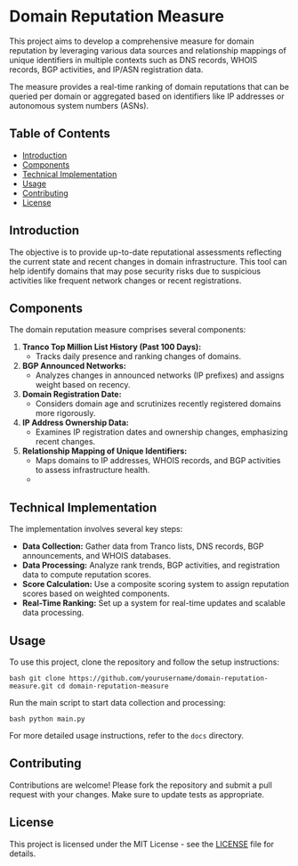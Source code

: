 # Domain Reputation Measure 
This project aims to develop a comprehensive measure for domain reputation by leveraging various data sources and relationship mappings of unique identifiers in multiple contexts such as DNS records, WHOIS records, BGP activities, and IP/ASN registration data. 

The measure provides a real-time ranking of domain reputations that can be queried per domain or aggregated based on identifiers like IP addresses or autonomous system numbers (ASNs). 
## Table of Contents 
  - [Introduction](#introduction)
  - [Components](#components)
  - [Technical Implementation](#technical-implementation)
  - [Usage](#usage)
  - [Contributing](#contributing)
  - [License](#license)

## Introduction 
The objective is to provide up-to-date reputational assessments reflecting the current state and recent changes in domain infrastructure. This tool can help identify domains that may pose security risks due to suspicious activities like frequent network changes or recent registrations. 

## Components 
The domain reputation measure comprises several components: 
  1. **Tranco Top Million List History (Past 100 Days):**
     - Tracks daily presence and ranking changes of domains.
  2. **BGP Announced Networks:**
     - Analyzes changes in announced networks (IP prefixes) and assigns weight based on recency.
  3. **Domain Registration Date:**
     - Considers domain age and scrutinizes recently registered domains more rigorously.
  4. **IP Address Ownership Data:**
     - Examines IP registration dates and ownership changes, emphasizing recent changes.
  5. **Relationship Mapping of Unique Identifiers:**
     - Maps domains to IP addresses, WHOIS records, and BGP activities to assess infrastructure health.
     -
## Technical Implementation 
The implementation involves several key steps: 
  - **Data Collection:** Gather data from Tranco lists, DNS records, BGP announcements, and WHOIS databases.
  - **Data Processing:** Analyze rank trends, BGP activities, and registration data to compute reputation scores.
  - **Score Calculation:** Use a composite scoring system to assign reputation scores based on weighted components.
  - **Real-Time Ranking:** Set up a system for real-time updates and scalable data processing.

## Usage
To use this project, clone the repository and follow the setup instructions:

```bash git clone https://github.com/yourusername/domain-reputation-measure.git cd domain-reputation-measure ``` 

Run the main script to start data collection and processing: 

```bash python main.py ```

For more detailed usage instructions, refer to the `docs` directory.

## Contributing
Contributions are welcome! Please fork the repository and submit a pull request with your changes. Make sure to update tests as appropriate.

## License
This project is licensed under the MIT License - see the [LICENSE](LICENSE) file for details.
 
